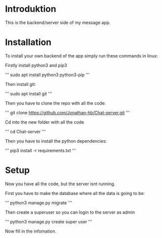 # Introduktion
This is the backend/server side of my message app. 

# Installation

To install your own backend of the app simply run these commands in linux:

Firstly install python3 and pip3

'''
sudo apt install python3 python3-pip
'''

Then install git:

'''
sudo apt install git
'''

Then you have to clone the repo with all the code:

'''
git clone https://github.com/Jonathan-hb/Chat-server.git
'''

Cd into the new folder with all the code

'''
cd Chat-server
'''

Then you have to install the python dependencies:

'''
pip3 install -r requirements.txt
'''

# Setup

Now you have all the code, but the server isnt running. 

First you have to make the database where all the data is going to be:

'''
python3 manage.py migrate
'''

Then create a superuser so you can login to the server as admin

'''
python3 manage.py create super user
'''

Now fill in the infomation.

